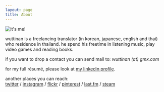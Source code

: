 ```yaml
---
layout: page
title: About
---
```


![it's me!](http://wuttinan.com/me200.jpg)

wuttinan is a freelancing translator (in korean, japanese, english and thai) who residence in thailand.  he spend his freetime in listening music, play video games and reading books.

if you want to drop a contact you can send mail to:
*wuttinan (at) gmx.com*

for my full résumé, please look at [my linkedin profile](http://www.linkedin.com/in/wuttinan).

another places you can reach:  
[twitter](http://twitter.com/wuttinan) / [instagram](http://instagr.am/wuttinanp) / [flickr](http://flickr.com/photos/eszett) / [pinterest](http://pinterest.com/wuttinan) / [last.fm](http://last.fm/user/ping880727) / [steam](http://steamcommunity.com/id/wuttinan)
